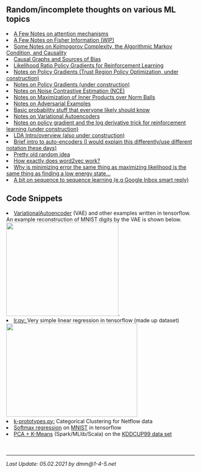 <!-- 
#
#	David Meyer
#	dmm@1-4-5.net
#	Fri Jul 21 08:33:24 2000
#
#	$Header: /mnt/disk0/dmm/public_html/ml/RCS/index.html,v 1.19 2017/09/15 19:26:01 dmm Exp $
#
-->


<h2>
Random/incomplete thoughts on various ML topics
</h2>

<li><a href="./attention.pdf">A Few Notes on attention mechanisms
<li><a href="./fisher.pdf">A Few Notes on Fisher Information (WIP)
<li><a href="./algorithmic_markov_condition.pdf">Some Notes on Kolmogorov Complexity, the Algorithmic Markov Condition, and Causality
<li><a href="./dags_causality_and_bias.pdf">Causal Graphs and Sources of Bias
<li><a href="./policy_gradient_methods_for_robotics.pdf">Likelihood Ratio Policy Gradients for Reinforcement Learning
<li><a href="./trpo.pdf">Notes on Policy Gradients (Trust Region Policy Optimization, under construction)
<li><a href="./pg.pdf">Notes on Policy Gradients (under construction)
<li><a href="./nce.pdf">Notes on Noise Contrastive Estimation (NCE)
<li><a href="./sgn.pdf">Notes on Maximization of Inner Products over Norm Balls
<li><a href="./adversarial.pdf">Notes on Adversarial Examples
<li><a href="./ps.pdf">Basic probability stuff that everyone likely should know
<li><a href="./vae.pdf">Notes on Variational Autoencoders 
<li><a href="./log_derivative_trick.pdf">Notes on policy gradient
and the log derivative trick for reinforcement learning (under construction)
<li><a href="./lda_intro.pdf">LDA Intro/overview (also under construction)
<li><a href="./ae.pdf">Brief intro to auto-encoders (I would explain this differently/use different notation these days)
<li><a href="./cp.pdf">Pretty old random idea
<li><a href="./how_does_word2vec_work.pdf">How exactly does word2vec work?
<li><a href="./mm.pdf">Why is minimizing error the same thing as
maximizing likelihood is the same thing as finding a low energy state...
<li><a href="./seq2seq.pdf">A bit on sequence to sequence learning (e.g Google Inbox smart reply)</a>


<h2>Code Snippets</h2>
<li><a
href="https://github.com/davidmeyer/ml/tree/master/tensorflow">VariationalAutoencoder</a>
(VAE) and other examples written in tensorflow. An example
reconstruction of MNIST digits by the VAE is shown below.
<a href="https://github.com/davidmeyer/ml/blob/master/tensorflow/variational_autoencoder.ipynb"><img src="./images/training_epochs.png" style="width:300px;height:250px;"></a>.
<li><a href="code/lr.py">lr.py: </a>Very simple linear regression in
tensorflow (made up dataset)
<img src="./images/lr.png" style="width:350px;height:250px;">

<li><a href="code/k-prototypes.py">k-prototypes.py:</a> Categorical
Clustering for Netflow data
<li><a href="code/mnist_softmax_regression.py">Softmax regression</a> on
<a href="http://yann.lecun.com/exdb/mnist/">MNIST</a> in tensorflow
<li><a href="code/pca+km.scala">PCA + K-Means</a>
(Spark/MLlib/Scala) on the <a
href="http://kdd.ics.uci.edu/databases/kddcup99/kddcup99.html">KDDCUP99
data set </a>

<br>
<br>
<br>
<hr>
<i>Last Update: 05.02.2021 by dmm@1-4-5.net


